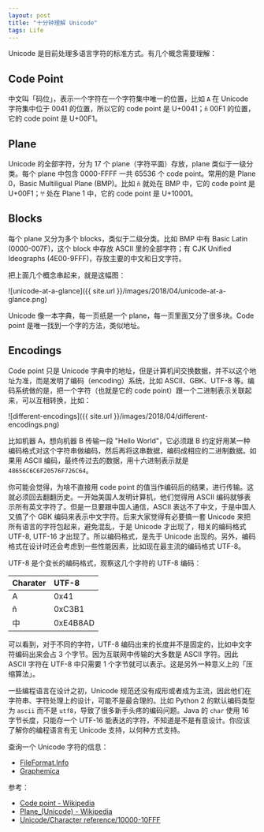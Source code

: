 ```yaml
---
layout: post
title: "十分钟理解 Unicode"
tags: Life
---
```


Unicode 是目前处理多语言字符的标准方式。有几个概念需要理解：

## Code Point

中文叫「码位」，表示一个字符在一个字符集中唯一的位置，比如 `A` 在 Unicode 字符集中位于 0041 的位置，所以它的 code point 是 U+0041；`ñ` 00F1 的位置，它的 code point 是 U+00F1。

## Plane

Unicode 的全部字符，分为 17 个 plane（字符平面）存放，plane 类似于一级分类。每个 plane 中包含 0000-FFFF 一共 65536 个 code point。常用的是 Plane 0，Basic Multiligual Plane (BMP)。比如 `ñ` 就处在 BMP 中，它的 code point 是 U+00F1；`𐀀` 处在 Plane 1 中，它的 code point 是 U+10001。

## Blocks

每个 plane 又分为多个 blocks，类似于二级分类。比如 BMP 中有 Basic Latin (0000-007F)，这个 block 中存放 ASCII 里的全部字符；有 CJK Unified Ideographs (4E00-9FFF)，存放主要的中文和日文字符。

把上面几个概念串起来，就是这幅图：

![unicode-at-a-glance]({{ site.url }}/images/2018/04/unicode-at-a-glance.png)

Unicode 像一本字典，每一页纸是一个 plane，每一页里面又分了很多块。Code point 是唯一找到一个字的方法，类似地址。

## Encodings

Code point 只是 Unicode 字典中的地址，但是计算机间交换数据，并不以这个地址为准，而是发明了编码（encoding）系统，比如 ASCII、GBK、UTF-8 等。编码系统做的是，把一个字符（也就是它的 code point）跟一个二进制表示关联起来，可以互相转换，比如：

![different-encodings]({{ site.url }}/images/2018/04/different-encodings.png)

比如机器 A，想向机器 B 传输一段 "Hello World"，它必须跟 B 约定好用某一种编码格式对这个字符串做编码，然后再将这串数据，编码成相应的二进制数据。如果用 ASCII 编码，最终传过去的数据，用十六进制表示就是 `48656C6C6F20576F726C64`。

你可能会觉得，为啥不直接用 code point 的值当作编码后的结果，进行传输。这就必须回去翻翻历史。一开始美国人发明计算机，他们觉得用 ASCII 编码就够表示所有英文字符了。但是一旦要跟中国人通信，ASCII 表达不了中文，于是中国人又搞了个 GBK 编码来表示中文字符。后来大家觉得有必要搞一套 Unicode 来把所有语言的字符包起来，避免混乱，于是 Unicode 才出现了，相关的编码格式 UTF-8, UTF-16 才出现了。所以编码格式，是先于 Unicode 出现的。另外，编码格式在设计时还会考虑到一些性能因素，比如现在最主流的编码格式 UTF-8。

UTF-8 是个变长的编码格式，观察这几个字符的 UTF-8 编码：

|Charater |UTF-8 |
|:------ |:----- |
|A |0x41 |
|ñ |0xC3B1 |
|中 |0xE4B8AD |

可以看到，对于不同的字符，UTF-8 编码出来的长度并不是固定的，比如中文字符编码出来会占 3 个字节。因为互联网中传输的大多数是 ASCII 字符。因此 ASCII 字符在 UTF-8 中只需要 1 个字节就可以表示。这是另外一种意义上的「压缩算法」。

一些编程语言在设计之初，Unicode 规范还没有成形或者成为主流，因此他们在字符串、字符处理上的设计，可能不是最合理的。比如 Python 2 的默认编码类型为 `ascii` 而不是 `utf8`，导致了很多新手头疼的编码问题。Java 的 `char` 使用 16 字节长度，只能存一个 UTF-16 能表达的字符，不知道是不是有意设计。你应该了解你的编程语言有无 Unicode 支持，以何种方式支持。

查询一个 Unicode 字符的信息：

* [FileFormat.Info](http://www.fileformat.info/info/unicode/char/search.htm)
* [Graphemica](http://graphemica.com/)

参考：

* [Code point - Wikipedia](https://www.wikiwand.com/en/Code_point)
* [Plane_(Unicode) - Wikipedia](https://www.wikiwand.com/en/Plane_(Unicode))
* [Unicode/Character reference/10000-10FFF](https://en.wikibooks.org/wiki/Unicode/Character_reference/10000-10FFF)
